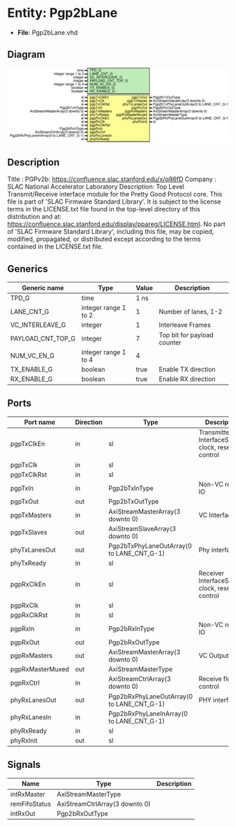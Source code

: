 # Entity: Pgp2bLane

- **File**: Pgp2bLane.vhd
## Diagram

![Diagram](Pgp2bLane.svg "Diagram")
## Description

Title      : PGPv2b: https://confluence.slac.stanford.edu/x/q86fD
Company    : SLAC National Accelerator Laboratory
Description:
Top Level Transmit/Receive interface module for the Pretty Good Protocol core.
This file is part of 'SLAC Firmware Standard Library'.
It is subject to the license terms in the LICENSE.txt file found in the
top-level directory of this distribution and at:
   https://confluence.slac.stanford.edu/display/ppareg/LICENSE.html.
No part of 'SLAC Firmware Standard Library', including this file,
may be copied, modified, propagated, or distributed except according to
the terms contained in the LICENSE.txt file.
## Generics

| Generic name      | Type                 | Value | Description                 |
| ----------------- | -------------------- | ----- | --------------------------- |
| TPD_G             | time                 | 1 ns  |                             |
| LANE_CNT_G        | integer range 1 to 2 | 1     | Number of lanes, 1-2        |
| VC_INTERLEAVE_G   | integer              | 1     | Interleave Frames           |
| PAYLOAD_CNT_TOP_G | integer              | 7     | Top bit for payload counter |
| NUM_VC_EN_G       | integer range 1 to 4 | 4     |                             |
| TX_ENABLE_G       | boolean              | true  | Enable TX direction         |
| RX_ENABLE_G       | boolean              | true  | Enable RX direction         |
## Ports

| Port name        | Direction | Type                                      | Description                                         |
| ---------------- | --------- | ----------------------------------------- | --------------------------------------------------- |
| pgpTxClkEn       | in        | sl                                        | Transmitter InterfaceSystem clock, reset & control  |
| pgpTxClk         | in        | sl                                        |                                                     |
| pgpTxClkRst      | in        | sl                                        |                                                     |
| pgpTxIn          | in        | Pgp2bTxInType                             | Non-VC related IO                                   |
| pgpTxOut         | out       | Pgp2bTxOutType                            |                                                     |
| pgpTxMasters     | in        | AxiStreamMasterArray(3 downto 0)          | VC Interface                                        |
| pgpTxSlaves      | out       | AxiStreamSlaveArray(3 downto 0)           |                                                     |
| phyTxLanesOut    | out       | Pgp2bTxPhyLaneOutArray(0 to LANE_CNT_G-1) | Phy interface                                       |
| phyTxReady       | in        | sl                                        |                                                     |
| pgpRxClkEn       | in        | sl                                        | Receiver InterfaceSystem clock, reset & control     |
| pgpRxClk         | in        | sl                                        |                                                     |
| pgpRxClkRst      | in        | sl                                        |                                                     |
| pgpRxIn          | in        | Pgp2bRxInType                             | Non-VC related IO                                   |
| pgpRxOut         | out       | Pgp2bRxOutType                            |                                                     |
| pgpRxMasters     | out       | AxiStreamMasterArray(3 downto 0)          | VC Outputs                                          |
| pgpRxMasterMuxed | out       | AxiStreamMasterType                       |                                                     |
| pgpRxCtrl        | in        | AxiStreamCtrlArray(3 downto 0)            | Receive flow control                                |
| phyRxLanesOut    | out       | Pgp2bRxPhyLaneOutArray(0 to LANE_CNT_G-1) | PHY interface                                       |
| phyRxLanesIn     | in        | Pgp2bRxPhyLaneInArray(0 to LANE_CNT_G-1)  |                                                     |
| phyRxReady       | in        | sl                                        |                                                     |
| phyRxInit        | out       | sl                                        |                                                     |
## Signals

| Name          | Type                           | Description |
| ------------- | ------------------------------ | ----------- |
| intRxMaster   | AxiStreamMasterType            |             |
| remFifoStatus | AxiStreamCtrlArray(3 downto 0) |             |
| intRxOut      | Pgp2bRxOutType                 |             |
